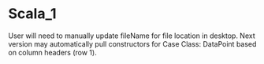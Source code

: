 # Scala_1

User will need to manually update fileName for file location in desktop.
Next version may automatically pull constructors for Case Class: DataPoint based on column headers (row 1).
